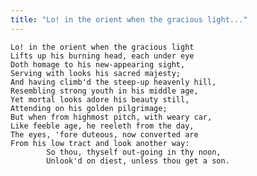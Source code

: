 ```yaml
---
title: "Lo! in the orient when the gracious light..."
---
```


	Lo! in the orient when the gracious light
	Lifts up his burning head, each under eye
	Doth homage to his new-appearing sight,
	Serving with looks his sacred majesty;
	And having climb'd the steep-up heavenly hill,
	Resembling strong youth in his middle age,
	Yet mortal looks adore his beauty still,
	Attending on his golden pilgrimage;
	But when from highmost pitch, with weary car,
	Like feeble age, he reeleth from the day,
	The eyes, 'fore duteous, now converted are
	From his low tract and look another way:
			So thou, thyself out-going in thy noon,
			Unlook'd on diest, unless thou get a son.

